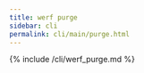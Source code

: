 ```yaml
---
title: werf purge
sidebar: cli
permalink: cli/main/purge.html
---
```


{% include /cli/werf_purge.md %}
